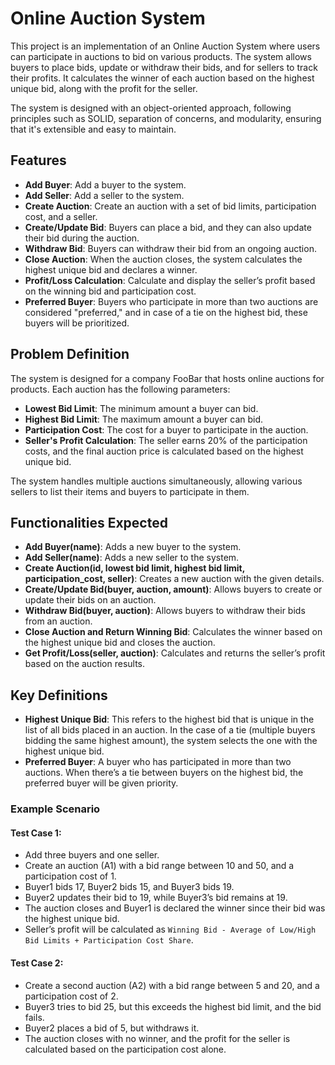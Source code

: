 # Online Auction System

This project is an implementation of an Online Auction System where users can participate in auctions to bid on various products. The system allows buyers to place bids, update or withdraw their bids, and for sellers to track their profits. It calculates the winner of each auction based on the highest unique bid, along with the profit for the seller.

The system is designed with an object-oriented approach, following principles such as SOLID, separation of concerns, and modularity, ensuring that it's extensible and easy to maintain.

## Features

- **Add Buyer**: Add a buyer to the system.
- **Add Seller**: Add a seller to the system.
- **Create Auction**: Create an auction with a set of bid limits, participation cost, and a seller.
- **Create/Update Bid**: Buyers can place a bid, and they can also update their bid during the auction.
- **Withdraw Bid**: Buyers can withdraw their bid from an ongoing auction.
- **Close Auction**: When the auction closes, the system calculates the highest unique bid and declares a winner.
- **Profit/Loss Calculation**: Calculate and display the seller’s profit based on the winning bid and participation cost.
- **Preferred Buyer**: Buyers who participate in more than two auctions are considered "preferred," and in case of a tie on the highest bid, these buyers will be prioritized.

## Problem Definition

The system is designed for a company FooBar that hosts online auctions for products. Each auction has the following parameters:

- **Lowest Bid Limit**: The minimum amount a buyer can bid.
- **Highest Bid Limit**: The maximum amount a buyer can bid.
- **Participation Cost**: The cost for a buyer to participate in the auction.
- **Seller's Profit Calculation**: The seller earns 20% of the participation costs, and the final auction price is calculated based on the highest unique bid.

The system handles multiple auctions simultaneously, allowing various sellers to list their items and buyers to participate in them.

## Functionalities Expected

- **Add Buyer(name)**: Adds a new buyer to the system.
- **Add Seller(name)**: Adds a new seller to the system.
- **Create Auction(id, lowest bid limit, highest bid limit, participation_cost, seller)**: Creates a new auction with the given details.
- **Create/Update Bid(buyer, auction, amount)**: Allows buyers to create or update their bids on an auction.
- **Withdraw Bid(buyer, auction)**: Allows buyers to withdraw their bids from an auction.
- **Close Auction and Return Winning Bid**: Calculates the winner based on the highest unique bid and closes the auction.
- **Get Profit/Loss(seller, auction)**: Calculates and returns the seller’s profit based on the auction results.

## Key Definitions

- **Highest Unique Bid**: This refers to the highest bid that is unique in the list of all bids placed in an auction. In the case of a tie (multiple buyers bidding the same highest amount), the system selects the one with the highest unique bid.
- **Preferred Buyer**: A buyer who has participated in more than two auctions. When there’s a tie between buyers on the highest bid, the preferred buyer will be given priority.

### Example Scenario

#### Test Case 1:

- Add three buyers and one seller.
- Create an auction (A1) with a bid range between 10 and 50, and a participation cost of 1.
- Buyer1 bids 17, Buyer2 bids 15, and Buyer3 bids 19.
- Buyer2 updates their bid to 19, while Buyer3’s bid remains at 19.
- The auction closes and Buyer1 is declared the winner since their bid was the highest unique bid.
- Seller’s profit will be calculated as `Winning Bid - Average of Low/High Bid Limits + Participation Cost Share`.

#### Test Case 2:

- Create a second auction (A2) with a bid range between 5 and 20, and a participation cost of 2.
- Buyer3 tries to bid 25, but this exceeds the highest bid limit, and the bid fails.
- Buyer2 places a bid of 5, but withdraws it.
- The auction closes with no winner, and the profit for the seller is calculated based on the participation cost alone.
